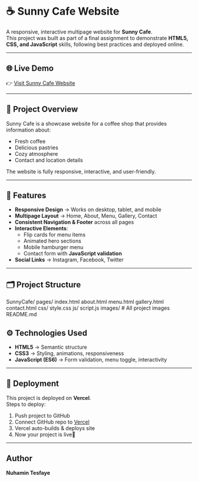# ☕ Sunny Cafe Website

A responsive, interactive multipage website for **Sunny Cafe**.  
This project was built as part of a final assignment to demonstrate **HTML5, CSS, and JavaScript** skills, following best practices and deployed online.

---

## 🌐 Live Demo
👉 [Visit Sunny Cafe Website](https://your-vercel-link.vercel.app)

---

## 📖 Project Overview
Sunny Cafe is a showcase website for a coffee shop that provides information about:
- Fresh coffee
- Delicious pastries
- Cozy atmosphere
- Contact and location details

The website is fully responsive, interactive, and user-friendly.

---

## 📑 Features
- **Responsive Design** → Works on desktop, tablet, and mobile  
- **Multipage Layout** → Home, About, Menu, Gallery, Contact  
- **Consistent Navigation & Footer** across all pages  
- **Interactive Elements**:
  - Flip cards for menu items
  - Animated hero sections
  - Mobile hamburger menu
  - Contact form with **JavaScript validation**
- **Social Links** → Instagram, Facebook, Twitter  

---

## 🗂️ Project Structure
SunnyCafe/
pages/
  index.html
  about.html
  menu.html
  gallery.html
  contact.html
css/
  style.css
js/
  script.js
images/   # All project images
README.md

## ⚙️ Technologies Used
- **HTML5** → Semantic structure  
- **CSS3** → Styling, animations, responsiveness  
- **JavaScript (ES6)** → Form validation, menu toggle, interactivity  

---

## 🚀 Deployment
This project is deployed on **Vercel**.  
Steps to deploy:
1. Push project to GitHub  
2. Connect GitHub repo to [Vercel](https://vercel.com)  
3. Vercel auto-builds & deploys site  
4. Now your project is live🎉  

---

##  Author
 **Nuhamin Tesfaye**  
